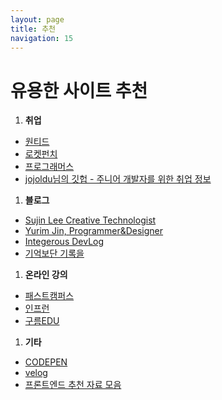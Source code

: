 ```yaml
---
layout: page
title: 추천
navigation: 15
---
```


# 유용한 사이트 추천

1. **취업**
  - [원티드](https://www.wanted.co.kr/newintro)
  - [로켓펀치](https://www.rocketpunch.com/)
  - [프로그래머스](https://programmers.co.kr/)
  - [jojoldu님의 깃헙 - 주니어 개발자를 위한 취업 정보](https://github.com/jojoldu/junior-recruit-scheduler)
1. **블로그**
  - [Sujin Lee  Creative Technologist](https://sujinlee.me/)
  - [Yurim Jin, Programmer&Designer](https://milooy.wordpress.com/)
  - [Integerous DevLog](https://ryan-han.com/)
  - [기억보단 기록을](https://jojoldu.tistory.com/)
1. **온라인 강의**
  - [패스트캠퍼스](https://www.fastcampus.co.kr/online_category/)
  - [인프런](https://www.inflearn.com/)
  - [구름EDU](https://edu.goorm.io/)
1. **기타**
  - [CODEPEN](https://codepen.io/)
  - [velog](https://velog.io/)
  - [프론트엔드 추천 자료 모음](https://velog.io/@ansrjsdn/%ED%94%84%EB%A1%A0%ED%8A%B8%EC%97%94%EB%93%9C-%EC%B6%94%EC%B2%9C-%EC%9E%90%EB%A3%8C-%EB%AA%A8%EC%9D%8C)